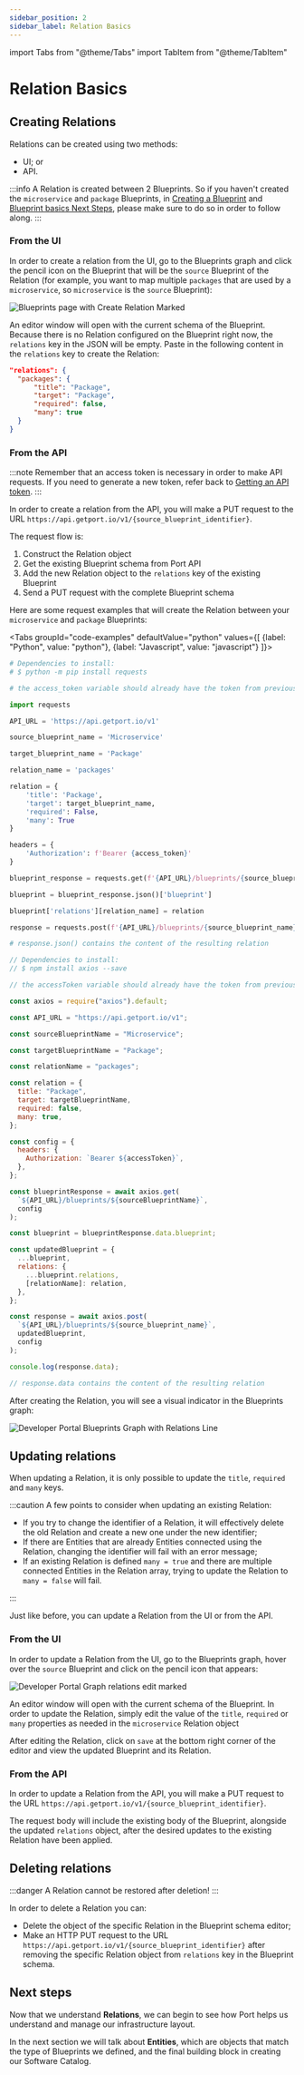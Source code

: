 ```yaml
---
sidebar_position: 2
sidebar_label: Relation Basics
---
```


import Tabs from "@theme/Tabs"
import TabItem from "@theme/TabItem"

# Relation Basics

## Creating Relations

Relations can be created using two methods:

- UI; or
- API.

:::info
A Relation is created between 2 Blueprints. So if you haven't created the `microservice` and `package` Blueprints, in [Creating a Blueprint](./blueprint-basics.md#creating-a-blueprint) and [Blueprint basics Next Steps](./blueprint-basics.md#next-steps), please make sure to do so in order to follow along.
:::

### From the UI

In order to create a relation from the UI, go to the Blueprints graph and click the pencil icon on the Blueprint that will be the `source` Blueprint of the Relation (for example, you want to map multiple `packages` that are used by a `microservice`, so `microservice` is the `source` Blueprint):

![Blueprints page with Create Relation Marked](../../static/img/tutorial/relation-basics/MicroservicePackageEditMarked.png)

An editor window will open with the current schema of the Blueprint. Because there is no Relation configured on the Blueprint right now, the `relations` key in the JSON will be empty. Paste in the following content in the `relations` key to create the Relation:

```json showLineNumbers
"relations": {
  "packages": {
      "title": "Package",
      "target": "Package",
      "required": false,
      "many": true
  }
}
```

### From the API

:::note
Remember that an access token is necessary in order to make API requests. If you need to generate a new token, refer back to [Getting an API token](./blueprint-basics.md#getting-an-api-token).
:::

In order to create a relation from the API, you will make a PUT request to the URL `https://api.getport.io/v1/{source_blueprint_identifier}`.

The request flow is:

1. Construct the Relation object
2. Get the existing Blueprint schema from Port API
3. Add the new Relation object to the `relations` key of the existing Blueprint
4. Send a PUT request with the complete Blueprint schema

Here are some request examples that will create the Relation between your `microservice` and `package` Blueprints:

<Tabs groupId="code-examples" defaultValue="python" values={[
{label: "Python", value: "python"},
{label: "Javascript", value: "javascript"}
]}>

<TabItem value="python">

```python showLineNumbers
# Dependencies to install:
# $ python -m pip install requests

# the access_token variable should already have the token from previous examples

import requests

API_URL = 'https://api.getport.io/v1'

source_blueprint_name = 'Microservice'

target_blueprint_name = 'Package'

relation_name = 'packages'

relation = {
    'title': 'Package',
    'target': target_blueprint_name,
    'required': False,
    'many': True
}

headers = {
    'Authorization': f'Bearer {access_token}'
}

blueprint_response = requests.get(f'{API_URL}/blueprints/{source_blueprint_name}', headers=headers)

blueprint = blueprint_response.json()['blueprint']

blueprint['relations'][relation_name] = relation

response = requests.post(f'{API_URL}/blueprints/{source_blueprint_name}', json=blueprint, headers=headers)

# response.json() contains the content of the resulting relation

```

</TabItem>

<TabItem value="javascript">

```javascript showLineNumbers
// Dependencies to install:
// $ npm install axios --save

// the accessToken variable should already have the token from previous examples

const axios = require("axios").default;

const API_URL = "https://api.getport.io/v1";

const sourceBlueprintName = "Microservice";

const targetBlueprintName = "Package";

const relationName = "packages";

const relation = {
  title: "Package",
  target: targetBlueprintName,
  required: false,
  many: true,
};

const config = {
  headers: {
    Authorization: `Bearer ${accessToken}`,
  },
};

const blueprintResponse = await axios.get(
  `${API_URL}/blueprints/${sourceBlueprintName}`,
  config
);

const blueprint = blueprintResponse.data.blueprint;

const updatedBlueprint = {
  ...blueprint,
  relations: {
    ...blueprint.relations,
    [relationName]: relation,
  },
};

const response = await axios.post(
  `${API_URL}/blueprints/${source_blueprint_name}`,
  updatedBlueprint,
  config
);

console.log(response.data);

// response.data contains the content of the resulting relation
```

</TabItem>

</Tabs>

After creating the Relation, you will see a visual indicator in the Blueprints graph:

![Developer Portal Blueprints Graph with Relations Line](../../static/img/platform-overview/port-components/MicroservicePackageBlueprintGraphManyRelationUI.png)

## Updating relations

When updating a Relation, it is only possible to update the `title`, `required` and `many` keys.

:::caution
A few points to consider when updating an existing Relation:

- If you try to change the identifier of a Relation, it will effectively delete the old Relation and create a new one under the new identifier;
- If there are Entities that are already Entities connected using the Relation, changing the identifier will fail with an error message;
- If an existing Relation is defined `many = true` and there are multiple connected Entities in the Relation array, trying to update the Relation to `many = false` will fail.

:::

Just like before, you can update a Relation from the UI or from the API.

### From the UI

In order to update a Relation from the UI, go to the Blueprints graph, hover over the `source` Blueprint and click on the pencil icon that appears:

![Developer Portal Graph relations edit marked](../../static/img/tutorial/relation-basics/MicroservicePackageExpandedEditMarked.png)

An editor window will open with the current schema of the Blueprint. In order to update the Relation, simply edit the value of the `title`, `required` or `many` properties as needed in the `microservice` Relation object

After editing the Relation, click on `save` at the bottom right corner of the editor and view the updated Blueprint and its Relation.

### From the API

In order to update a Relation from the API, you will make a PUT request to the URL `https://api.getport.io/v1/{source_blueprint_identifier}`.

The request body will include the existing body of the Blueprint, alongside the updated `relations` object, after the desired updates to the existing Relation have been applied.

## Deleting relations

:::danger
A Relation cannot be restored after deletion!
:::

In order to delete a Relation you can:

- Delete the object of the specific Relation in the Blueprint schema editor;
- Make an HTTP PUT request to the URL `https://api.getport.io/v1/{source_blueprint_identifier}` after removing the specific Relation object from `relations` key in the Blueprint schema.

## Next steps

Now that we understand **Relations**, we can begin to see how Port helps us understand and manage our infrastructure layout.

In the next section we will talk about **Entities**, which are objects that match the type of Blueprints we defined, and the final building block in creating our Software Catalog.
